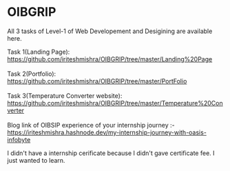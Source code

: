 # OIBGRIP 
All 3 tasks of Level-1 of Web Developement and Desigining are available here.

Task 1(Landing Page): https://github.com/iriteshmishra/OIBGRIP/tree/master/Landing%20Page
<br>
<br>
Task 2(Portfolio): https://github.com/iriteshmishra/OIBGRIP/tree/master/PortFolio
<br>
<br>
Task 3(Temperature Converter website): https://github.com/iriteshmishra/OIBGRIP/tree/master/Temperature%20Converter
<br>
<br>
Blog link of OIBSIP experience of your internship journey :-<br>
https://iriteshmishra.hashnode.dev/my-internship-journey-with-oasis-infobyte

I didn't have a internship cerificate because I didn't gave certificate fee. I just wanted to learn. 
